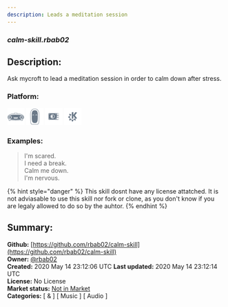 ```yaml
---
description: Leads a meditation session
---
```


### _calm-skill.rbab02_  
## Description:  
Ask mycroft to lead a meditation session in order to calm down after stress.  
  
  
### Platform:  
 ![Mark I](../.gitbook/assets/mark-1-icon.png)  ![Mark II](../.gitbook/assets/mark-2-icon.png)  ![Picroft](../.gitbook/assets/picroft-icon.png)  ![plasmoid](../.gitbook/assets/kde.png)   
### Examples:  
> I'm scared.  
> I need a break.  
> Calm me down.  
> I'm nervous.  
  
{% hint style="danger" %}
This skill dosnt have any license attatched. It is not adviasable to use this skill nor fork or clone, as you don't know if you are legaly allowed to do so by the auhtor.
{% endhint %}
  
## Summary:  
**Github:** [https://github.com/rbab02/calm-skill](https://github.com/rbab02/calm-skill)  
**Owner:** [@rbab02](https://github.com/rbab02)  
**Created:** 2020 May 14 23:12:06 UTC  **Last updated:** 2020 May 14 23:12:14 UTC  
**License:** No License  
**Market status:** [Not in Market](https://market.mycroft.ai/skill/)  
**Categories:** [ & ] [ Music ] [ Audio ]   
